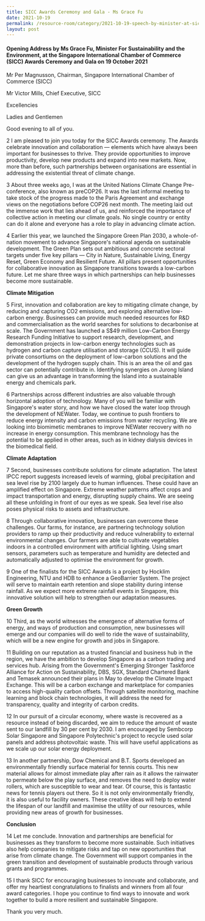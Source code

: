 ```yaml
---
title: SICC Awards Ceremony and Gala - Ms Grace Fu
date: 2021-10-19
permalink: /resource-room/category/2021-10-19-speech-by-minister-at-sicc-awards/
layout: post
---
```

#### Opening Address by Ms Grace Fu, Minister For Sustainability and the Environment, at the Singapore International Chamber of Commerce (SICC) Awards Ceremony and Gala on 19 October 2021

Mr Per Magnusson, Chairman, Singapore International Chamber of Commerce (SICC)  

Mr Victor Mills, Chief Executive, SICC  

Excellencies  

Ladies and Gentlemen  

Good evening to all of you.  

2 I am pleased to join you today for the SICC Awards ceremony. The Awards celebrate innovation and collaboration — elements which have always been important for businesses to thrive. They provide opportunities to improve productivity, develop new products and expand into new markets. Now, more than before, such partnerships between organisations are essential in addressing the existential threat of climate change.  

3 About three weeks ago, I was at the United Nations Climate Change Pre-conference, also known as preCOP26. It was the last informal meeting to take stock of the progress made to the Paris Agreement and exchange views on the negotiations before COP26 next month. The meeting laid out the immense work that lies ahead of us, and reinforced the importance of collective action in meeting our climate goals. No single country or entity can do it alone and everyone has a role to play in advancing climate action.  

4 Earlier this year, we launched the Singapore Green Plan 2030, a whole-of-nation movement to advance Singapore&#39;s national agenda on sustainable development. The Green Plan sets out ambitious and concrete sectoral targets under five key pillars — City in Nature, Sustainable Living, Energy Reset, Green Economy and Resilient Future. All pillars present opportunities for collaborative innovation as Singapore transitions towards a low-carbon future. Let me share three ways in which partnerships can help businesses become more sustainable.  

**Climate Mitigation**  

5 First, innovation and collaboration are key to mitigating climate change, by reducing and capturing CO2 emissions, and exploring alternative low-carbon energy. Businesses can provide much needed resources for R&amp;D and commercialisation as the world searches for solutions to decarbonise at scale. The Government has launched a S$49 million Low-Carbon Energy Research Funding Initiative to support research, development, and demonstration projects in low-carbon energy technologies such as hydrogen and carbon capture utilisation and storage (CCUS). It will guide private consortiums on the deployment of low-carbon solutions and the development of the hydrogen supply chain. This is an area the oil and gas sector can potentially contribute in. Identifying synergies on Jurong Island can give us an advantage in transforming the Island into a sustainable energy and chemicals park.  

6 Partnerships across different industries are also valuable through horizontal adoption of technology. Many of you will be familiar with Singapore&#39;s water story, and how we have closed the water loop through the development of NEWater. Today, we continue to push frontiers to reduce energy intensity and carbon emissions from water recycling. We are looking into biomimetic membranes to improve NEWater recovery with no increase in energy consumption. This membrane technology has the potential to be applied in other areas, such as in kidney dialysis devices in the biomedical field.  

**Climate Adaptation**  

7 Second, businesses contribute solutions for climate adaptation. The latest IPCC report suggests increased levels of warming, global precipitation and sea level rise by 2100 largely due to human influences. These could have an amplified effect on Singapore. Extreme weather patterns affect crops and impact transportation and energy, disrupting supply chains. We are seeing all these unfolding in front of our eyes as we speak. Sea level rise also poses physical risks to assets and infrastructure.  

8 Through collaborative innovation, businesses can overcome these challenges. Our farms, for instance, are partnering technology solution providers to ramp up their productivity and reduce vulnerability to external environmental changes. Our farmers are able to cultivate vegetables indoors in a controlled environment with artificial lighting. Using smart sensors, parameters such as temperature and humidity are detected and automatically adjusted to optimise the environment for growth.  

9 One of the finalists for the SICC Awards is a project by Hocklim Engineering, NTU and HDB to enhance a GeoBarrier System. The project will serve to maintain earth retention and slope stability during intense rainfall. As we expect more extreme rainfall events in Singapore, this innovative solution will help to strengthen our adaptation measures.  

**Green Growth**  

10 Third, as the world witnesses the emergence of alternative forms of energy, and ways of production and consumption, new businesses will emerge and our companies will do well to ride the wave of sustainability, which will be a new engine for growth and jobs in Singapore.  

11 Building on our reputation as a trusted financial and business hub in the region, we have the ambition to develop Singapore as a carbon trading and services hub. Arising from the Government&#39;s Emerging Stronger Taskforce Alliance for Action on Sustainability, DBS, SGX, Standard Chartered Bank and Temasek announced their plans in May to develop the Climate Impact Exchange. This will be a carbon exchange and marketplace for companies to access high-quality carbon offsets. Through satellite monitoring, machine learning and block chain technologies, it will address the need for transparency, quality and integrity of carbon credits.  

12 In our pursuit of a circular economy, where waste is recovered as a resource instead of being discarded, we aim to reduce the amount of waste sent to our landfill by 30 per cent by 2030. I am encouraged by Sembcorp Solar Singapore and Singapore Polytechnic&#39;s project to recycle used solar panels and address photovoltaic waste. This will have useful applications as we scale up our solar energy deployment.  

13 In another partnership, Dow Chemical and B.T. Sports developed an environmentally friendly surface material for tennis courts. This new material allows for almost immediate play after rain as it allows the rainwater to permeate below the play surface, and removes the need to deploy water rollers, which are susceptible to wear and tear. Of course, this is fantastic news for tennis players out there. So it is not only environmentally friendly, it is also useful to facility owners. These creative ideas will help to extend the lifespan of our landfill and maximise the utility of our resources, while providing new areas of growth for businesses.  

**Conclusion**  

14 Let me conclude. Innovation and partnerships are beneficial for businesses as they transform to become more sustainable. Such initiatives also help companies to mitigate risks and tap on new opportunities that arise from climate change. The Government will support companies in the green transition and development of sustainable products through various grants and programmes.  

15 I thank SICC for encouraging businesses to innovate and collaborate, and offer my heartiest congratulations to finalists and winners from all four award categories. I hope you continue to find ways to innovate and work together to build a more resilient and sustainable Singapore.  

Thank you very much.  


